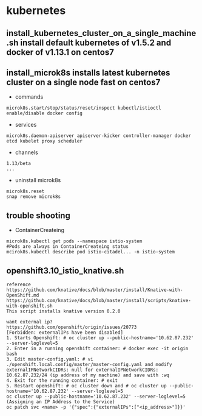 # kubernetes


## install_kubernetes_cluster_on_a_single_machine.sh install default kubernetes of v1.5.2 and docker of v1.13.1 on centos7


## install_microk8s installs latest kubernetes cluster on a single node fast on centos7
- commands
```
microk8s.start/stop/status/reset/inspect kubectl/istioctl enable/disable docker config
```
- services
```
microk8s.daemon-apiserver apiserver-kicker controller-manager docker etcd kubelet proxy scheduler
```
- channels
```
1.13/beta
...
```
- uninstall microk8s
```
microk8s.reset
snap remove microk8s
```


## trouble shooting
- ContainerCreateing
```
microk8s.kubectl get pods --namespace istio-system
#Pods are always in ContainerCreateing status
mcirok8s.kubectl describe pod istio-citadel... -n istio-system
```
## openshift3.10_istio_knative.sh
```
reference
https://github.com/knative/docs/blob/master/install/Knative-with-OpenShift.md
https://github.com/knative/docs/blob/master/install/scripts/knative-with-openshift.sh
This script installs knative version 0.2.0

want external ip?
https://github.com/openshift/origin/issues/20773
[Forbidden: externalIPs have been disabled]
1. Starts Openshift: # oc cluster up --public-hostname='10.62.87.232' --server-loglevel=5
2. Enter in a running openshift container: # docker exec -it origin bash
3. Edit master-config.yaml: # vi ./openshift.local.config/master/master-config.yaml and modify externalIPNetworkCIDRs: null for externalIPNetworkCIDRs: 10.62.87.232/24 (ip address of my machine) and save with :wq
4. Exit for the running container: # exit
5. Restart openshift: # oc cluster down and # oc cluster up --public-hostname='10.62.87.232' --server-loglevel=5
oc cluster up --public-hostname='10.62.87.232' --server-loglevel=5
(Assigning an IP Address to the Service)
oc patch svc <name> -p '{"spec":{"externalIPs":["<ip_address>"]}}'

